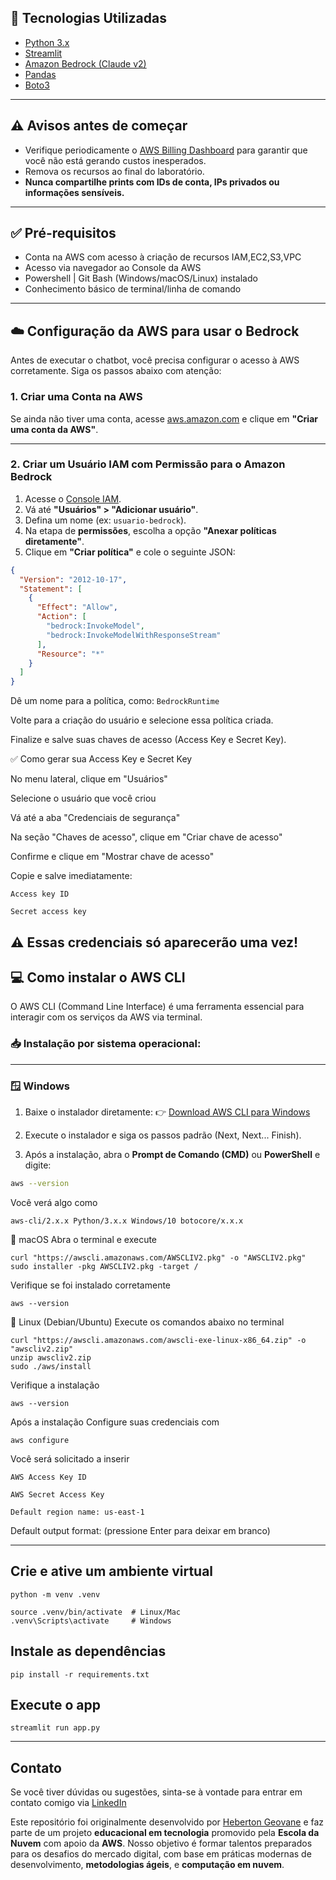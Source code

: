 ## 🔧 Tecnologias Utilizadas

- [Python 3.x](https://www.python.org/)
- [Streamlit](https://streamlit.io/)
- [Amazon Bedrock (Claude v2)](https://aws.amazon.com/bedrock/)
- [Pandas](https://pandas.pydata.org/)
- [Boto3](https://boto3.amazonaws.com/v1/documentation/api/latest/index.html)

---
## ⚠️ Avisos antes de começar

- Verifique periodicamente o [AWS Billing Dashboard](https://console.aws.amazon.com/billing/home) para garantir que você não está gerando custos inesperados.
- Remova os recursos ao final do laboratório.
- **Nunca compartilhe prints com IDs de conta, IPs privados ou informações sensíveis.**

---
## ✅ Pré-requisitos

- Conta na AWS com acesso à criação de recursos IAM,EC2,S3,VPC
- Acesso via navegador ao Console da AWS
- Powershell | Git Bash (Windows/macOS/Linux) instalado
- Conhecimento básico de terminal/linha de comando
---

## ☁️ Configuração da AWS para usar o Bedrock

Antes de executar o chatbot, você precisa configurar o acesso à AWS corretamente. Siga os passos abaixo com atenção:

### 1. Criar uma Conta na AWS

Se ainda não tiver uma conta, acesse [aws.amazon.com](https://aws.amazon.com/) e clique em **"Criar uma conta da AWS"**.

---

### 2. Criar um Usuário IAM com Permissão para o Amazon Bedrock

1. Acesse o [Console IAM](https://console.aws.amazon.com/iam/home).
2. Vá até **"Usuários" > "Adicionar usuário"**.
3. Defina um nome (ex: `usuario-bedrock`).
4. Na etapa de **permissões**, escolha a opção **"Anexar políticas diretamente"**.
5. Clique em **"Criar política"** e cole o seguinte JSON:

```json
{
  "Version": "2012-10-17",
  "Statement": [
    {
      "Effect": "Allow",
      "Action": [
        "bedrock:InvokeModel",
        "bedrock:InvokeModelWithResponseStream"
      ],
      "Resource": "*"
    }
  ]
}
```
Dê um nome para a política, como: `BedrockRuntime`

Volte para a criação do usuário e selecione essa política criada.

Finalize e salve suas chaves de acesso (Access Key e Secret Key).

✅ Como gerar sua Access Key e Secret Key

No menu lateral, clique em "Usuários"

Selecione o usuário que você criou 

Vá até a aba "Credenciais de segurança"

Na seção "Chaves de acesso", clique em "Criar chave de acesso"

Confirme e clique em "Mostrar chave de acesso"

Copie e salve imediatamente:

`Access key ID`

`Secret access key`

⚠️ Essas credenciais só aparecerão uma vez!
---

## 💻 Como instalar o AWS CLI

O AWS CLI (Command Line Interface) é uma ferramenta essencial para interagir com os serviços da AWS via terminal.

### 📥 Instalação por sistema operacional:

---

### 🪟 Windows

1. Baixe o instalador diretamente:
   👉 [Download AWS CLI para Windows](https://awscli.amazonaws.com/AWSCLIV2.msi)

2. Execute o instalador e siga os passos padrão (Next, Next... Finish).

3. Após a instalação, abra o **Prompt de Comando (CMD)** ou **PowerShell** e digite:

```bash
aws --version
```

Você verá algo como

````
aws-cli/2.x.x Python/3.x.x Windows/10 botocore/x.x.x

````

🍎 macOS
Abra o terminal e execute
```
curl "https://awscli.amazonaws.com/AWSCLIV2.pkg" -o "AWSCLIV2.pkg"
sudo installer -pkg AWSCLIV2.pkg -target /
```
Verifique se foi instalado corretamente

```
aws --version

```

🐧 Linux (Debian/Ubuntu)
Execute os comandos abaixo no terminal

```
curl "https://awscli.amazonaws.com/awscli-exe-linux-x86_64.zip" -o "awscliv2.zip"
unzip awscliv2.zip
sudo ./aws/install

```

Verifique a instalação
```
aws --version

```

Após a instalação
Configure suas credenciais com
```
aws configure

```
Você será solicitado a inserir

`AWS Access Key ID`

`AWS Secret Access Key`

`Default region name: us-east-1`

Default output format: (pressione Enter para deixar em branco)

---

## Crie e ative um ambiente virtual
```
python -m venv .venv

source .venv/bin/activate  # Linux/Mac
.venv\Scripts\activate     # Windows

```
## Instale as dependências
```
pip install -r requirements.txt

```

##  Execute o app
```
streamlit run app.py

````

---

## Contato

Se você tiver dúvidas ou sugestões, sinta-se à vontade para entrar em contato comigo via [LinkedIn](https://www.linkedin.com/in/rafasantosbzr/)


Este repositório foi originalmente desenvolvido por [Heberton Geovane](https://www.linkedin.com/in/heberton-geovane/) e faz parte de um projeto **educacional em tecnologia** promovido pela **Escola da Nuvem** com apoio da **AWS**. Nosso objetivo é formar talentos preparados para os desafios do mercado digital, com base em práticas modernas de desenvolvimento, **metodologias ágeis**, e **computação em nuvem**.
